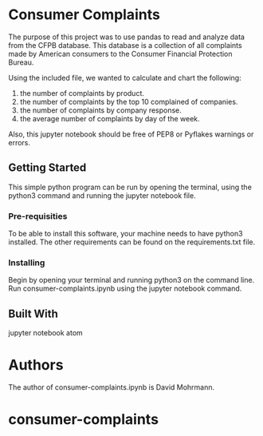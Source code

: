 # Consumer Complaints

The purpose of this project was to use pandas to read and analyze data from the CFPB database. This database is a collection of all complaints made by American consumers to the Consumer Financial Protection Bureau.

Using the included file, we wanted to calculate and chart the following:
  1. the number of complaints by product.
  2. the number of complaints by the top 10 complained of companies.
  3. the number of complaints by company response.
  4. the average number of complaints by day of the week.

Also, this jupyter notebook should be free of PEP8 or Pyflakes warnings or errors.

## Getting Started

This simple python program can be run by opening the terminal, using the python3 command and running the jupyter notebook file.

### Pre-requisities

To be able to install this software, your machine needs to have python3 installed. The other requirements can be found on the requirements.txt file.

### Installing

Begin by opening your terminal and running python3 on the command line. Run consumer-complaints.ipynb using the jupyter notebook command. 

## Built With

jupyter notebook
atom

# Authors

The author of consumer-complaints.ipynb is David Mohrmann.
# consumer-complaints
